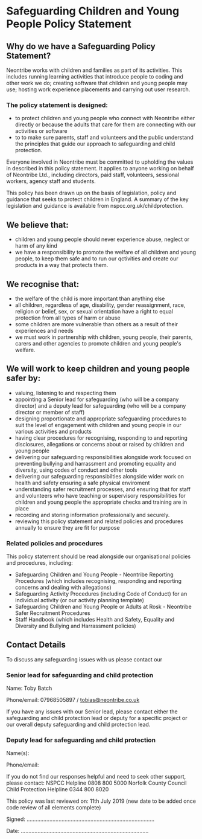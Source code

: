 # Safeguarding Children and Young People Policy Statement

## Why do we have a Safeguarding Policy Statement?

Neontribe works with children and families as part of its activities. This includes running learning activities that introduce people to coding and other work we do; creating software that children and young people may use; hosting work experience placements and carrying out user research.

### The policy statement is designed:

 - to protect children and young people who connect with Neontribe either directly or because the adults that care for them are connecting with our activities or software
 - to to make sure parents, staff and volunteers and the public understand the principles that guide our approach to safeguarding and child protection.

Everyone involved in Neontribe must be committed to upholding the values in described in this policy statement. It applies to anyone working on behalf of Neontribe Ltd., including directors, paid staff, volunteers, sessional workers, agency staff and students.

This policy has been drawn up on the basis of legislation, policy and guidance that seeks to protect children in England. A summary of the key legislation and guidance is available from nspcc.org.uk/childprotection.

## We believe that:

 - children and young people should never experience abuse, neglect or harm of any kind
 - we have a responsibility to promote the welfare of all children and young people, to keep them safe and to run our qctivities and create our products in a way that protects them.

## We recognise that:

 - the welfare of the child is more important than anything else
 - all children, regardless of age, disability, gender reassignment, race, religion or belief, sex, or sexual orientation have a right to equal protection from all types of harm or abuse
 - some children are more vulnerable than others as a result of their experiences and needs
 - we must work in partnership with children, young people, their parents, carers and other agencies to promote children and young people's welfare. 

## We will work to keep children and young people safer by:

 - valuing, listening to and respecting them
 - appointing a Senior lead for safeguarding (who will be a company director) and a deputy lead for safeguarding (who will be a company director or member of staff)
 - designing proportionate and appropriate safeguarding procedures to suit the level of engagement with children and young people in our various activities and products 
 - having clear procedures for recognising, responding to and reporting disclosures, allegations or concerns about or raised by children and young people
 - delivering our safeguarding responsibilities alongside work focused on preventing bullying and harrassment and promoting equality and diversity, using codes of conduct and other tools
 - delivering our safeguarding responsibilties alongside wider work on health and safety ensuring a safe physical enviroment
 - understanding safer recruitment processes, and ensuring that for staff and volunteers who have teaching or supervisory responsibilities for children and young people the appropriate checks and training are in place
  - recording and storing information professionally and securely.
  - reviewing this policy statement and related policies and procedures annually to ensure they are fit for purpose


### Related policies and procedures

This policy statement should be read alongside our organisational policies and procedures, including:

 - Safeguarding Children and Young People - Neontribe Reporting Procedures (which includes recognising, responding and reporting concerns and dealing with allegations)
 - Safeguarding Activity Procedures (including Code of Conduct) for an individual activity (or our activity planning template)
 - Safeguarding Children and Young People or Adults at Rosk - Neontribe Safer Recruitment Procedures
 - Staff Handbook (which includes Health and Safety, Equality and Diversity and Bullying and Harrassment policies)

 ## Contact Details 

 To discuss any safeguarding issues with us please contact our

### Senior lead for safeguarding and child protection

Name:        Toby Batch

Phone/email:    07968505897 / tobias@neontribe.co.uk

If you have any issues with our Senior lead, please contact either the safeguarding and child protection lead or deputy for a specific project or our overall deputy safeguarding and child protection lead.

### Deputy lead for safeguarding and child protection 

Name(s): 

Phone/email:

If you do not find our responses helpful and need to seek other support, please contact:
NSPCC Helpline 0808 800 5000
Norfolk County Council Child Protection Helpline 0344 800 8020

This policy was last reviewed on: 11th July 2019 (new date to be added once code review of all elements complete)


Signed:    ....................................................................................


Date:      ....................................................................................
